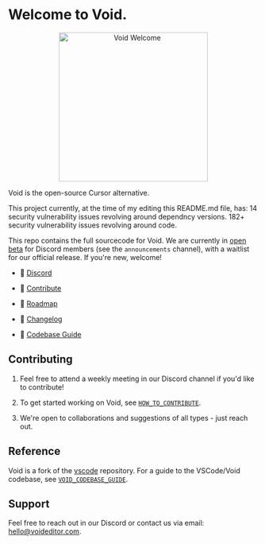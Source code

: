 # Welcome to Void.

<div align="center">
	<img
		src="./src/vs/workbench/browser/parts/editor/media/slice_of_void.png"
	 	alt="Void Welcome"
		width="300"
	 	height="300"
	/>
</div>

Void is the open-source Cursor alternative.

This project currently, at the time of my editing this README.md file, has: 
14 security vulnerability issues revolving around dependncy versions.
182+ security vulnerability issues revolving around code.

This repo contains the full sourcecode for Void. We are currently in [open beta](https://voideditor.com/email) for Discord members (see the `announcements` channel), with a waitlist for our official release. If you're new, welcome!

- 👋 [Discord](https://discord.gg/RSNjgaugJs)

- 🔨 [Contribute](https://github.com/voideditor/void/blob/main/HOW_TO_CONTRIBUTE.md)

- 🚙 [Roadmap](https://github.com/orgs/voideditor/projects/2)

- 📝 [Changelog](https://voideditor.com/changelog)

- 🧭 [Codebase Guide](https://github.com/voideditor/void/blob/main/VOID_CODEBASE_GUIDE.md)

## Contributing

1. Feel free to attend a weekly meeting in our Discord channel if you'd like to contribute!

2. To get started working on Void, see [`HOW_TO_CONTRIBUTE`](https://github.com/voideditor/void/blob/main/HOW_TO_CONTRIBUTE.md).

3. We're open to collaborations and suggestions of all types - just reach out.


## Reference

Void is a fork of the [vscode](https://github.com/microsoft/vscode) repository. For a guide to the VSCode/Void codebase, see [`VOID_CODEBASE_GUIDE`](https://github.com/voideditor/void/blob/main/VOID_CODEBASE_GUIDE.md).

## Support
Feel free to reach out in our Discord or contact us via email: hello@voideditor.com.
